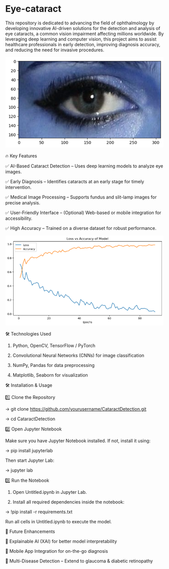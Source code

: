 # Eye-cataract
This repository is dedicated to advancing the field of ophthalmology by developing innovative AI-driven solutions for the detection and analysis of eye cataracts, a common vision impairment affecting millions worldwide. By leveraging deep learning and computer vision, this project aims to assist healthcare professionals in early detection, improving diagnosis accuracy, and reducing the need for invasive procedures.

<img src="image1.png" alt="ADAS-PeVision Demo" width="500">


🔥 Key Features

✅ AI-Based Cataract Detection – Uses deep learning models to analyze eye images.

✅ Early Diagnosis – Identifies cataracts at an early stage for timely intervention.

✅ Medical Image Processing – Supports fundus and slit-lamp images for precise analysis.

✅ User-Friendly Interface – (Optional) Web-based or mobile integration for accessibility.

✅ High Accuracy – Trained on a diverse dataset for robust performance.

<img src="epoch90.png" alt="ADAS-PeVision Demo" width="500">

🛠 Technologies Used

1. Python, OpenCV, TensorFlow / PyTorch

2. Convolutional Neural Networks (CNNs) for image classification

3. NumPy, Pandas for data preprocessing

4. Matplotlib, Seaborn for visualization

🛠 Installation & Usage

1️⃣ Clone the Repository

-> git clone https://github.com/yourusername/CataractDetection.git

-> cd CataractDetection

2️⃣ Open Jupyter Notebook

Make sure you have Jupyter Notebook installed. If not, install it using:

-> pip install jupyterlab

Then start Jupyter Lab:

-> jupyter lab

3️⃣ Run the Notebook

1. Open Untitled.ipynb in Jupyter Lab.
   
3. Install all required dependencies inside the notebook:

-> !pip install -r requirements.txt

Run all cells in Untitled.ipynb to execute the model.

📌 Future Enhancements

🚀 Explainable AI (XAI) for better model interpretability

🚀 Mobile App Integration for on-the-go diagnosis

🚀 Multi-Disease Detection – Extend to glaucoma & diabetic retinopathy
